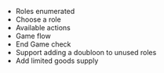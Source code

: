 * Roles enumerated
* Choose a role
* Available actions
* Game flow
* End Game check
* Support adding a doubloon to unused roles
* Add limited goods supply